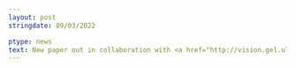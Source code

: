 ```yaml
---
layout: post
stringdate: 09/03/2022

ptype: news
text: New paper out in collaboration with <a href="http://vision.gel.ulaval.ca/~jflalonde/">Jean-François Lalonde!</a>
---
```

